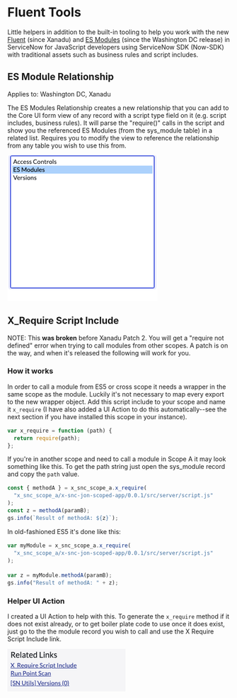 # Fluent Tools

Little helpers in addition to the built-in tooling to help you work with the new [Fluent](https://docs.servicenow.com/bundle/xanadu-api-reference/page/build/servicenow-sdk/concept/servicenow-fluent.html) (since Xanadu) and [ES Modules](https://docs.servicenow.com/bundle/washingtondc-api-reference/page/script/sdk/concept/servicenow-sdk.html) (since the Washington DC release) in ServiceNow for JavaScript developers using ServiceNow SDK (Now-SDK) with traditional assets such as business rules and script includes.

## ES Module Relationship

Applies to: Washington DC, Xanadu

The ES Modules Relationship creates a new relationship that you can add to the Core UI form view of any record with a script type field on it (e.g. script includes, business rules). It will parse the "require()" calls in the script and show you the referenced ES Modules (from the sys_module table) in a related list. Requires you to modify the view to reference the relationship from any table you wish to use this from.

![Adding ES Module related list to form](./images/add_relationship.png)

## X_Require Script Include

NOTE: This **was broken** before Xanadu Patch 2. You will get a "require not defined" error when trying to call modules from other scopes. A patch is on the way, and when it's released the following will work for you.

### How it works

In order to call a module from ES5 or cross scope it needs a wrapper in the same scope as the module. Luckily it's not necessary to map every export to the new wrapper object. Add this script include to your scope and name it `x_require` (I have also added a UI Action to do this automatically--see the next section if you have installed this scope in your instance).

```javascript
var x_require = function (path) {
  return require(path);
};
```

If you're in another scope and need to call a module in Scope A it may look something like this. To get the path string just open the sys_module record and copy the `path` value.

```javascript
const { methodA } = x_snc_scope_a.x_require(
  "x_snc_scope_a/x-snc-jon-scoped-app/0.0.1/src/server/script.js"
);
const z = methodA(paramB);
gs.info(`Result of methodA: ${z}`);
```

In old-fashioned ES5 it's done like this:

```javascript
var myModule = x_snc_scope_a.x_require(
  "x_snc_scope_a/x-snc-jon-scoped-app/0.0.1/src/server/script.js"
);

var z = myModule.methodA(paramB);
gs.info("Result of methodA: " + z);
```

### Helper UI Action

I created a UI Action to help with this. To generate the `x_require` method if it does not exist already, or to get boiler plate code to use once it does exist, just go to the the module record you wish to call and use the X Require Script Include link.

![X Require Script Include UI Action](./images/x_require_ui_action.png)
